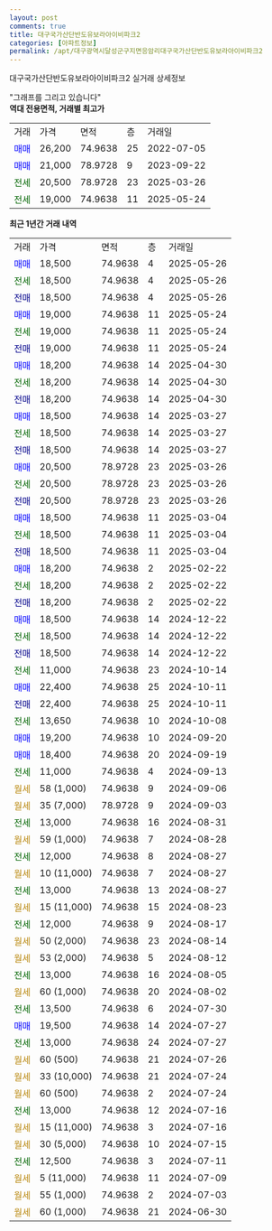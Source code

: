 ```yaml
---
layout: post
comments: true
title: 대구국가산단반도유보라아이비파크2
categories: [아파트정보]
permalink: /apt/대구광역시달성군구지면응암리대구국가산단반도유보라아이비파크2
---
```


대구국가산단반도유보라아이비파크2 실거래 상세정보

<script type="text/javascript">
  google.charts.load('current', {'packages':['line', 'corechart']});
  google.charts.setOnLoadCallback(drawChart);

  function drawChart() {
    var data = new google.visualization.DataTable();
    data.addColumn('date', '거래일');
    data.addColumn('number', "매매");
    data.addColumn('number', "전세");
    data.addColumn('number', "전매");

    data.addRows([[new Date(Date.parse("2025-05-26")), 18500, null, null], [new Date(Date.parse("2025-05-26")), null, 18500, null], [new Date(Date.parse("2025-05-26")), null, null, 18500], [new Date(Date.parse("2025-05-24")), 19000, null, null], [new Date(Date.parse("2025-05-24")), null, 19000, null], [new Date(Date.parse("2025-05-24")), null, null, 19000], [new Date(Date.parse("2025-04-30")), 18200, null, null], [new Date(Date.parse("2025-04-30")), null, 18200, null], [new Date(Date.parse("2025-04-30")), null, null, 18200], [new Date(Date.parse("2025-03-27")), 18500, null, null], [new Date(Date.parse("2025-03-27")), null, 18500, null], [new Date(Date.parse("2025-03-27")), null, null, 18500], [new Date(Date.parse("2025-03-26")), 20500, null, null], [new Date(Date.parse("2025-03-26")), null, 20500, null], [new Date(Date.parse("2025-03-26")), null, null, 20500], [new Date(Date.parse("2025-03-04")), 18500, null, null], [new Date(Date.parse("2025-03-04")), null, 18500, null], [new Date(Date.parse("2025-03-04")), null, null, 18500], [new Date(Date.parse("2025-02-22")), 18200, null, null], [new Date(Date.parse("2025-02-22")), null, 18200, null], [new Date(Date.parse("2025-02-22")), null, null, 18200], [new Date(Date.parse("2024-12-22")), 18500, null, null], [new Date(Date.parse("2024-12-22")), null, 18500, null], [new Date(Date.parse("2024-12-22")), null, null, 18500], [new Date(Date.parse("2024-10-14")), null, 11000, null], [new Date(Date.parse("2024-10-11")), 22400, null, null], [new Date(Date.parse("2024-10-11")), null, null, 22400], [new Date(Date.parse("2024-10-08")), null, 13650, null], [new Date(Date.parse("2024-09-20")), 19200, null, null], [new Date(Date.parse("2024-09-19")), 18400, null, null], [new Date(Date.parse("2024-09-13")), null, 11000, null], [new Date(Date.parse("2024-09-06")), null, null, null], [new Date(Date.parse("2024-09-03")), null, null, null], [new Date(Date.parse("2024-08-31")), null, 13000, null], [new Date(Date.parse("2024-08-28")), null, null, null], [new Date(Date.parse("2024-08-27")), null, 12000, null], [new Date(Date.parse("2024-08-27")), null, null, null], [new Date(Date.parse("2024-08-27")), null, 13000, null], [new Date(Date.parse("2024-08-23")), null, null, null], [new Date(Date.parse("2024-08-17")), null, 12000, null], [new Date(Date.parse("2024-08-14")), null, null, null], [new Date(Date.parse("2024-08-12")), null, null, null], [new Date(Date.parse("2024-08-05")), null, 13000, null], [new Date(Date.parse("2024-08-02")), null, null, null], [new Date(Date.parse("2024-07-30")), null, 13500, null], [new Date(Date.parse("2024-07-27")), 19500, null, null], [new Date(Date.parse("2024-07-27")), null, 13000, null], [new Date(Date.parse("2024-07-26")), null, null, null], [new Date(Date.parse("2024-07-24")), null, null, null], [new Date(Date.parse("2024-07-24")), null, null, null], [new Date(Date.parse("2024-07-16")), null, 13000, null], [new Date(Date.parse("2024-07-16")), null, null, null], [new Date(Date.parse("2024-07-15")), null, null, null], [new Date(Date.parse("2024-07-11")), null, 12500, null], [new Date(Date.parse("2024-07-09")), null, null, null], [new Date(Date.parse("2024-07-03")), null, null, null], [new Date(Date.parse("2024-06-30")), null, null, null]]);

    var options = {
      hAxis: {
        format: 'yyyy/MM/dd'
      },    
      lineWidth: 0,
      pointsVisible: true,    
      title: '최근 1년간 유형별 실거래가 분포',
      legend: { position: 'bottom' }
    };

    var formatter = new google.visualization.NumberFormat({pattern:'###,###'} );
    formatter.format(data, 1);
    formatter.format(data, 2);
    
    setTimeout(function() {
        var chart = new google.visualization.LineChart(document.getElementById('columnchart_material'));
        chart.draw(data, (options));
        document.getElementById('loading').style.display = 'none';
    }, 200);
  }
</script>


<div id="loading" style="z-index:20; display: block; margin-left: 0px">"그래프를 그리고 있습니다"</div>
<div id="columnchart_material" style="width: 95%; margin-left: 0px; display: block"></div>
<!-- contents start -->
<b>역대 전용면적, 거래별 최고가</b>
<table class="sortable">
    <tr>
      <td>거래</td>
      <td>가격</td>
      <td>면적</td>
      <td>층</td>
      <td>거래일</td>
    </tr>
        <tr>
          <td><a style="color: blue">매매</a></td>
          <td>26,200</td>
          <td>74.9638</td>
          <td>25</td>
          <td>2022-07-05</td>
        </tr>            <tr>
          <td><a style="color: blue">매매</a></td>
          <td>21,000</td>
          <td>78.9728</td>
          <td>9</td>
          <td>2023-09-22</td>
        </tr>        
        <tr>
              <td><a style="color: darkgreen">전세</a></td>
              <td>20,500</td>
              <td>78.9728</td>
              <td>23</td>
              <td>2025-03-26</td>
            </tr>            <tr>
              <td><a style="color: darkgreen">전세</a></td>
              <td>19,000</td>
              <td>74.9638</td>
              <td>11</td>
              <td>2025-05-24</td>
            </tr>        
    
</table>

<b>최근 1년간 거래 내역</b>

<table class="sortable">
    <tr>
      <td>거래</td>
      <td>가격</td>
      <td>면적</td>
      <td>층</td>
      <td>거래일</td>
    </tr>
    <tr>
      <td><a style="color: blue">매매</a></td>
      <td>18,500</td>
      <td>74.9638</td>
      <td>4</td>
      <td>2025-05-26</td>
    </tr>          <tr>
      <td><a style="color: darkgreen">전세</a></td>
      <td>18,500</td>
      <td>74.9638</td>
      <td>4</td>
      <td>2025-05-26</td>
    </tr>          <tr>
      <td><a style="color: darkblue">전매</a></td>
      <td>18,500</td>
      <td>74.9638</td>
      <td>4</td>
      <td>2025-05-26</td>
    </tr>          <tr>
      <td><a style="color: blue">매매</a></td>
      <td>19,000</td>
      <td>74.9638</td>
      <td>11</td>
      <td>2025-05-24</td>
    </tr>          <tr>
      <td><a style="color: darkgreen">전세</a></td>
      <td>19,000</td>
      <td>74.9638</td>
      <td>11</td>
      <td>2025-05-24</td>
    </tr>          <tr>
      <td><a style="color: darkblue">전매</a></td>
      <td>19,000</td>
      <td>74.9638</td>
      <td>11</td>
      <td>2025-05-24</td>
    </tr>          <tr>
      <td><a style="color: blue">매매</a></td>
      <td>18,200</td>
      <td>74.9638</td>
      <td>14</td>
      <td>2025-04-30</td>
    </tr>          <tr>
      <td><a style="color: darkgreen">전세</a></td>
      <td>18,200</td>
      <td>74.9638</td>
      <td>14</td>
      <td>2025-04-30</td>
    </tr>          <tr>
      <td><a style="color: darkblue">전매</a></td>
      <td>18,200</td>
      <td>74.9638</td>
      <td>14</td>
      <td>2025-04-30</td>
    </tr>          <tr>
      <td><a style="color: blue">매매</a></td>
      <td>18,500</td>
      <td>74.9638</td>
      <td>14</td>
      <td>2025-03-27</td>
    </tr>          <tr>
      <td><a style="color: darkgreen">전세</a></td>
      <td>18,500</td>
      <td>74.9638</td>
      <td>14</td>
      <td>2025-03-27</td>
    </tr>          <tr>
      <td><a style="color: darkblue">전매</a></td>
      <td>18,500</td>
      <td>74.9638</td>
      <td>14</td>
      <td>2025-03-27</td>
    </tr>          <tr>
      <td><a style="color: blue">매매</a></td>
      <td>20,500</td>
      <td>78.9728</td>
      <td>23</td>
      <td>2025-03-26</td>
    </tr>          <tr>
      <td><a style="color: darkgreen">전세</a></td>
      <td>20,500</td>
      <td>78.9728</td>
      <td>23</td>
      <td>2025-03-26</td>
    </tr>          <tr>
      <td><a style="color: darkblue">전매</a></td>
      <td>20,500</td>
      <td>78.9728</td>
      <td>23</td>
      <td>2025-03-26</td>
    </tr>          <tr>
      <td><a style="color: blue">매매</a></td>
      <td>18,500</td>
      <td>74.9638</td>
      <td>11</td>
      <td>2025-03-04</td>
    </tr>          <tr>
      <td><a style="color: darkgreen">전세</a></td>
      <td>18,500</td>
      <td>74.9638</td>
      <td>11</td>
      <td>2025-03-04</td>
    </tr>          <tr>
      <td><a style="color: darkblue">전매</a></td>
      <td>18,500</td>
      <td>74.9638</td>
      <td>11</td>
      <td>2025-03-04</td>
    </tr>          <tr>
      <td><a style="color: blue">매매</a></td>
      <td>18,200</td>
      <td>74.9638</td>
      <td>2</td>
      <td>2025-02-22</td>
    </tr>          <tr>
      <td><a style="color: darkgreen">전세</a></td>
      <td>18,200</td>
      <td>74.9638</td>
      <td>2</td>
      <td>2025-02-22</td>
    </tr>          <tr>
      <td><a style="color: darkblue">전매</a></td>
      <td>18,200</td>
      <td>74.9638</td>
      <td>2</td>
      <td>2025-02-22</td>
    </tr>          <tr>
      <td><a style="color: blue">매매</a></td>
      <td>18,500</td>
      <td>74.9638</td>
      <td>14</td>
      <td>2024-12-22</td>
    </tr>          <tr>
      <td><a style="color: darkgreen">전세</a></td>
      <td>18,500</td>
      <td>74.9638</td>
      <td>14</td>
      <td>2024-12-22</td>
    </tr>          <tr>
      <td><a style="color: darkblue">전매</a></td>
      <td>18,500</td>
      <td>74.9638</td>
      <td>14</td>
      <td>2024-12-22</td>
    </tr>          <tr>
      <td><a style="color: darkgreen">전세</a></td>
      <td>11,000</td>
      <td>74.9638</td>
      <td>23</td>
      <td>2024-10-14</td>
    </tr>          <tr>
      <td><a style="color: blue">매매</a></td>
      <td>22,400</td>
      <td>74.9638</td>
      <td>25</td>
      <td>2024-10-11</td>
    </tr>          <tr>
      <td><a style="color: darkblue">전매</a></td>
      <td>22,400</td>
      <td>74.9638</td>
      <td>25</td>
      <td>2024-10-11</td>
    </tr>          <tr>
      <td><a style="color: darkgreen">전세</a></td>
      <td>13,650</td>
      <td>74.9638</td>
      <td>10</td>
      <td>2024-10-08</td>
    </tr>          <tr>
      <td><a style="color: blue">매매</a></td>
      <td>19,200</td>
      <td>74.9638</td>
      <td>10</td>
      <td>2024-09-20</td>
    </tr>          <tr>
      <td><a style="color: blue">매매</a></td>
      <td>18,400</td>
      <td>74.9638</td>
      <td>20</td>
      <td>2024-09-19</td>
    </tr>          <tr>
      <td><a style="color: darkgreen">전세</a></td>
      <td>11,000</td>
      <td>74.9638</td>
      <td>4</td>
      <td>2024-09-13</td>
    </tr>          <tr>
      <td><a style="color: darkgoldenrod">월세</a></td>
      <td>58 (1,000)</td>
      <td>74.9638</td>
      <td>9</td>
      <td>2024-09-06</td>
    </tr>          <tr>
      <td><a style="color: darkgoldenrod">월세</a></td>
      <td>35 (7,000)</td>
      <td>78.9728</td>
      <td>9</td>
      <td>2024-09-03</td>
    </tr>          <tr>
      <td><a style="color: darkgreen">전세</a></td>
      <td>13,000</td>
      <td>74.9638</td>
      <td>16</td>
      <td>2024-08-31</td>
    </tr>          <tr>
      <td><a style="color: darkgoldenrod">월세</a></td>
      <td>59 (1,000)</td>
      <td>74.9638</td>
      <td>7</td>
      <td>2024-08-28</td>
    </tr>          <tr>
      <td><a style="color: darkgreen">전세</a></td>
      <td>12,000</td>
      <td>74.9638</td>
      <td>8</td>
      <td>2024-08-27</td>
    </tr>          <tr>
      <td><a style="color: darkgoldenrod">월세</a></td>
      <td>10 (11,000)</td>
      <td>74.9638</td>
      <td>7</td>
      <td>2024-08-27</td>
    </tr>          <tr>
      <td><a style="color: darkgreen">전세</a></td>
      <td>13,000</td>
      <td>74.9638</td>
      <td>13</td>
      <td>2024-08-27</td>
    </tr>          <tr>
      <td><a style="color: darkgoldenrod">월세</a></td>
      <td>15 (11,000)</td>
      <td>74.9638</td>
      <td>15</td>
      <td>2024-08-23</td>
    </tr>          <tr>
      <td><a style="color: darkgreen">전세</a></td>
      <td>12,000</td>
      <td>74.9638</td>
      <td>9</td>
      <td>2024-08-17</td>
    </tr>          <tr>
      <td><a style="color: darkgoldenrod">월세</a></td>
      <td>50 (2,000)</td>
      <td>74.9638</td>
      <td>23</td>
      <td>2024-08-14</td>
    </tr>          <tr>
      <td><a style="color: darkgoldenrod">월세</a></td>
      <td>53 (2,000)</td>
      <td>74.9638</td>
      <td>5</td>
      <td>2024-08-12</td>
    </tr>          <tr>
      <td><a style="color: darkgreen">전세</a></td>
      <td>13,000</td>
      <td>74.9638</td>
      <td>16</td>
      <td>2024-08-05</td>
    </tr>          <tr>
      <td><a style="color: darkgoldenrod">월세</a></td>
      <td>60 (1,000)</td>
      <td>74.9638</td>
      <td>20</td>
      <td>2024-08-02</td>
    </tr>          <tr>
      <td><a style="color: darkgreen">전세</a></td>
      <td>13,500</td>
      <td>74.9638</td>
      <td>6</td>
      <td>2024-07-30</td>
    </tr>          <tr>
      <td><a style="color: blue">매매</a></td>
      <td>19,500</td>
      <td>74.9638</td>
      <td>14</td>
      <td>2024-07-27</td>
    </tr>          <tr>
      <td><a style="color: darkgreen">전세</a></td>
      <td>13,000</td>
      <td>74.9638</td>
      <td>24</td>
      <td>2024-07-27</td>
    </tr>          <tr>
      <td><a style="color: darkgoldenrod">월세</a></td>
      <td>60 (500)</td>
      <td>74.9638</td>
      <td>21</td>
      <td>2024-07-26</td>
    </tr>          <tr>
      <td><a style="color: darkgoldenrod">월세</a></td>
      <td>33 (10,000)</td>
      <td>74.9638</td>
      <td>21</td>
      <td>2024-07-24</td>
    </tr>          <tr>
      <td><a style="color: darkgoldenrod">월세</a></td>
      <td>60 (500)</td>
      <td>74.9638</td>
      <td>2</td>
      <td>2024-07-24</td>
    </tr>          <tr>
      <td><a style="color: darkgreen">전세</a></td>
      <td>13,000</td>
      <td>74.9638</td>
      <td>12</td>
      <td>2024-07-16</td>
    </tr>          <tr>
      <td><a style="color: darkgoldenrod">월세</a></td>
      <td>15 (11,000)</td>
      <td>74.9638</td>
      <td>3</td>
      <td>2024-07-16</td>
    </tr>          <tr>
      <td><a style="color: darkgoldenrod">월세</a></td>
      <td>30 (5,000)</td>
      <td>74.9638</td>
      <td>10</td>
      <td>2024-07-15</td>
    </tr>          <tr>
      <td><a style="color: darkgreen">전세</a></td>
      <td>12,500</td>
      <td>74.9638</td>
      <td>3</td>
      <td>2024-07-11</td>
    </tr>          <tr>
      <td><a style="color: darkgoldenrod">월세</a></td>
      <td>5 (11,000)</td>
      <td>74.9638</td>
      <td>11</td>
      <td>2024-07-09</td>
    </tr>          <tr>
      <td><a style="color: darkgoldenrod">월세</a></td>
      <td>55 (1,000)</td>
      <td>74.9638</td>
      <td>2</td>
      <td>2024-07-03</td>
    </tr>          <tr>
      <td><a style="color: darkgoldenrod">월세</a></td>
      <td>60 (1,000)</td>
      <td>74.9638</td>
      <td>21</td>
      <td>2024-06-30</td>
    </tr>      </table>
<!-- contents end -->    

